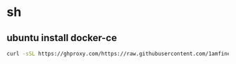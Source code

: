 # sh

## ubuntu install docker-ce
```bash
curl -sSL https://ghproxy.com/https://raw.githubusercontent.com/1amfine2333/sh/main/ubuntu-install-docker.sh | sh
```
